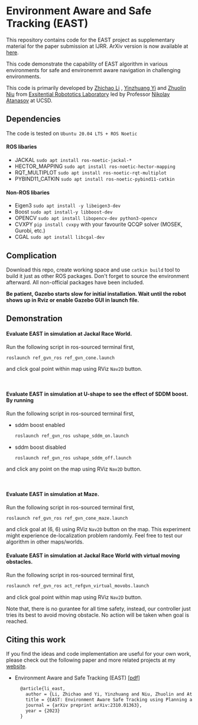 # Environment Aware and Safe Tracking (EAST)

This repository contains code for the EAST project as supplementary material for 
the paper submission at IJRR. ArXiv version is now available at [here](https://arxiv.org/pdf/2310.01363.pdf).

This code demonstrate the capability of EAST algorithm in various environments for safe and environemnt aware
navigation in challenging environments. 

This code is primarily developed by [Zhichao Li](https://zhl355.github.io/) , [Yinzhuang Yi](https://scholar.google.com/citations?user=ehBs-OYAAAAJ&hl=en) and [Zhuolin Niu](https://www.linkedin.com/in/zhuolin-n-6b4417225/) from [Exsitential Robototics Laboratory](http://erl.ucsd.edu/) led by Professor [Nikolay Atanasov](https://natanaso.github.io/) at UCSD.

## Dependencies

The code is tested on `Ubuntu 20.04 LTS + ROS Noetic` 

#### ROS libaries
  + JACKAL `sudo apt install ros-noetic-jackal-*`
  + HECTOR_MAPPING `sudo apt install ros-noetic-hector-mapping`
  + RQT_MULTIPLOT `sudo apt install ros-noetic-rqt-multiplot`
  + PYBIND11_CATKIN `sudo apt install ros-noetic-pybind11-catkin`

#### Non-ROS libaries
  + Eigen3  `sudo apt install -y libeigen3-dev`
  + Boost `sudo apt install-y libboost-dev`
  + OPENCV `sudo apt install libopencv-dev python3-opencv`
  + CVXPY `pip install cvxpy` with your favourite QCQP solver (MOSEK, Gurobi, etc.)
  + CGAL `sudo apt install libcgal-dev`

## Complication

Download this repo, create working space and use `catkin build` tool to build it just as other 
ROS packages. Don't forget to source the environment afterward. All non-official packages have been included. 

**Be patient, Gazebo starts slow for initial installation. Wait until the robot shows up in Rviz or enable Gazebo GUI in launch file.**
## Demonstration 


#### Evaluate EAST in simulation at **Jackal Race World**. 

Run the following script in ros-sourced terminal first,
```sh
roslaunch ref_gvn_ros ref_gvn_cone.launch
```

and click goal point within map using RViz `Nav2D` button. 

<br>

#### Evaluate EAST in simulation at **U-shape** to see the effect of SDDM boost. By running  

Run the following script in ros-sourced terminal first,

  + sddm boost enabled 
      ```sh
      roslaunch ref_gvn_ros ushape_sddm_on.launch
      ```
  
  + sddm boost disabled 
      ```sh
      roslaunch ref_gvn_ros ushape_sddm_off.launch
      ```
  
  and click any point on the map using  RViz `Nav2D` button. 

<br>

#### Evaluate EAST in simulation at **Maze**.
Run the following script in ros-sourced terminal first,

```sh
roslaunch ref_gvn_ros ref_gvn_cone_maze.launch
```
  
  and click goal at (6, 6) using RViz `Nav2D` button on the map. 
  This experiment might experience de-localization problem randomly. Feel free to test our algorithm in other maps/worlds.


#### Evaluate EAST in simulation at **Jackal Race World** with virtual moving obstacles.
Run the following script in ros-sourced terminal first,

```sh
roslaunch ref_gvn_ros act_refgvn_virtual_movobs.launch
```
  
and click goal point within map using RViz `Nav2D` button. 

Note that, there is no gurantee for all time safety, instead, our controller just tries its best to avoid moving obstacle.
No action will be taken when goal is reached. 


## Citing this work

If you find the ideas and code implementation are useful for your own work, 
please check out the following paper and more related projects at my [website](https://zhl355.github.io/).


* Environment Aware and Safe Tracking (EAST) [[pdf]](https://arxiv.org/pdf/2310.01363.pdf)

  ```txt
    @article{li_east,
      author = {Li, Zhichao and Yi, Yinzhuang and Niu, Zhuolin and Atanasov, Nikolay},
      title = {EAST: Environment Aware Safe Tracking using Planning and Control Co-Design},
      journal = {arXiv preprint arXiv:2310.01363},
      year = {2023}
    }
  ```
  
